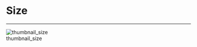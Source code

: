 
# Size

---

  
![thumbnail_size](https://studio-assets.supernova.io/design-systems/27883/c1f507f4-0094-415c-b072-87192f135ffd.png)  
thumbnail_size  
